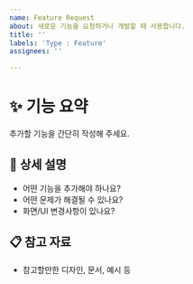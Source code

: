```yaml
---
name: Feature Request
about: 새로운 기능을 요청하거나 개발할 때 사용합니다.
title: ''
labels: 'Type : Feature'
assignees: ''

---
```


# ✨ 기능 요약

추가할 기능을 간단히 작성해 주세요.

## 📝 상세 설명

- 어떤 기능을 추가해야 하나요?
- 어떤 문제가 해결될 수 있나요?
- 화면/UI 변경사항이 있나요?

## 📋 참고 자료

- 참고할만한 디자인, 문서, 예시 등
